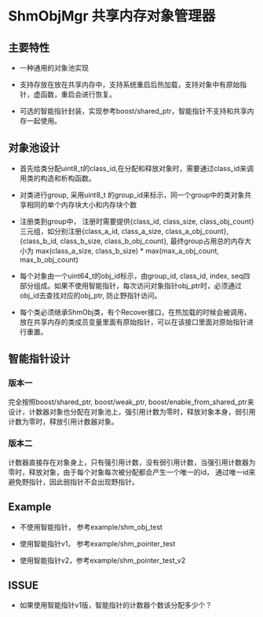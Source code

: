 # ShmObjMgr 共享内存对象管理器
## 主要特性
- 一种通用的对象池实现

- 支持存放在放在共享内存中，支持系统重启后热加载，支持对象中有原始指针，虚函数，重启会进行恢复。

- 可选的智能指针封装，实现参考boost/shared_ptr，智能指针不支持和共享内存一起使用。
## 对象池设计
- 首先给类分配uint8_t的class_id,在分配和释放对象时，需要通过class_id来调用类的构造和析构函数。
- 对类进行group,  采用uint8_t 的group_id来标示，同一个group中的类对象共享相同的单个内存块大小和内存块个数
- 注册类到group中， 注册时需要提供{class_id, class_size, class_obj_count}三元组，如分别注册{class_a_id, class_a_size, class_a_obj_count}, {class_b_id, class_b_size, class_b_obj_count}, 最终group占用总的内存大小为 max(class_a_size, class_b_size) * max(max_a_obj_count, max_b_obj_count)

- 每个对象由一个uint64_t的obj_id标示，由group_id, class_id, index, seq四部分组成。如果不使用智能指针，每次访问对象指针obj_ptr时，必须通过obj_id去查找对应的obj_ptr, 防止野指针访问。

- 每个类必须继承ShmObj类，有个Recover接口，在热加载的时候会被调用，放在共享内存的类成员变量里面有原始指针，可以在该接口里面对原始指针进行重置。

## 智能指针设计
### 版本一

完全按照boost/shared_ptr, boost/weak_ptr, boost/enable_from_shared_ptr来设计，计数器对象也分配在对象池上，强引用计数为零时，释放对象本身，弱引用计数为零时，释放引用计数器对象。

### 版本二

计数器直接存在对象身上，只有强引用计数，没有弱引用计数，当强引用计数器为零时，释放对象，由于每个对象每次被分配都会产生一个唯一的id， 通过唯一id来避免野指针，因此弱指针不会出现野指针。


## Example
- 不使用智能指针， 参考example/shm_obj_test

- 使用智能指针v1， 参考example/shm_pointer_test 

- 使用智能指针v2，参考example/shm_pointer_test_v2

## ISSUE

- 如果使用智能指针v1版，智能指针的计数器个数该分配多少个？
